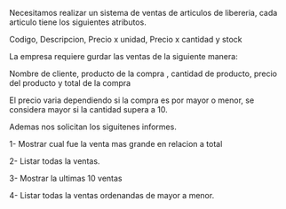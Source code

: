 Necesitamos realizar un sistema de ventas de articulos de libereria, cada articulo tiene los siguientes atributos.

Codigo, Descripcion, Precio x unidad, Precio x cantidad y stock 

La empresa requiere gurdar las ventas de la siguiente manera: 

Nombre de cliente,  producto de la compra , cantidad de producto, precio del producto y total de la compra 

El precio varia dependiendo si la compra es por mayor o menor, se considera mayor si la cantidad supera a 10.





Ademas nos solicitan los siguitenes informes. 

1- Mostrar cual fue la venta  mas grande en relacion a total 

2- Listar todas la ventas. 

3- Mostrar la ultimas 10 ventas 

4- Listar todas la ventas ordenandas de mayor a menor.

